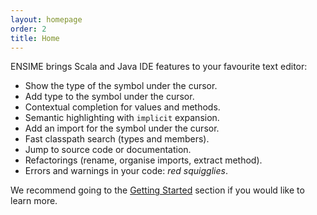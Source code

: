 ```yaml
---
layout: homepage
order: 2
title: Home
---
```


ENSIME brings Scala and Java IDE features to your favourite text editor:

- Show the type of the symbol under the cursor.
- Add type to the symbol under the cursor.
- Contextual completion for values and methods.
- Semantic highlighting with `implicit` expansion.
- Add an import for the symbol under the cursor.
- Fast classpath search (types and members).
- Jump to source code or documentation.
- Refactorings (rename, organise imports, extract method).
- Errors and warnings in your code: *red squigglies*.

We recommend going to the [Getting Started](getting_started) section if you would like to learn more.
